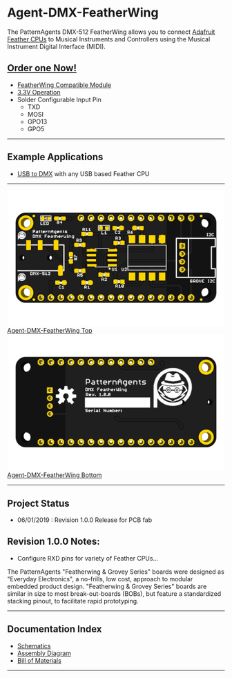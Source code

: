 # Agent-DMX-FeatherWing

The PatternAgents DMX-512 FeatherWing allows you to connect [Adafruit Feather CPUs](https://www.adafruit.com/feather)
to Musical Instruments and Controllers using the Musical Instrument Digital Interface (MIDI). 

[**Order one Now!**](https://patternagents.com/store/)
---------------------------------------

* [FeatherWing Compatible Module](https://learn.adafruit.com/adafruit-feather/feather-specification)
* [3.3V Operation](https://learn.adafruit.com/adafruit-feather/feather-specification)
* Solder Configurable Input Pin
  * TXD
  * MOSI
  * GPO13
  * GPO5

---------------------------------------
## Example Applications

* [USB to DMX](https://github.com/patternagents/Agent-DMX-FeatherWing/) with any USB based Feather CPU

---------------------------------------

[![Agent-DMX-FeatherWing Top](https://github.com/patternagents/Agent-DMX-FeatherWing/blob/master/Agent-DMX-FeatherWing/images/Agent-DMX-FeatherWing_top.png?raw=true)Agent-DMX-FeatherWing Top](https://github.com/patternagents/Agent-DMX-FeatherWing/)
[![Agent-DMX-FeatherWing Bottom](https://github.com/patternagents/Agent-DMX-FeatherWing/blob/master/Agent-DMX-FeatherWing/images/Agent-DMX-FeatherWing_bot.png?raw=true)Agent-DMX-FeatherWing Bottom](https://github.com/patternagents/Agent-DMX-FeatherWing/)

---------------------------------------
## Project Status

* 06/01/2019 : Revision 1.0.0 Release for PCB fab

## Revision 1.0.0 Notes: ##

* Configure RXD pins for variety of Feather CPUs...

The PatternAgents "Featherwing & Grovey Series" boards were designed as "Everyday Electronics", a no-frills, low cost, approach to modular embedded product design.
"Featherwing & Grovey Series" boards are similar in size to most break-out-boards (BOBs), but feature a standardized stacking pinout, to facilitate rapid prototyping.

---------------------------------------

## Documentation Index <a name="documentation_index"/>

* [Schematics](https://github.com/PatternAgents/Agent-DMX-FeatherWing/blob/master/Agent-DMX-FeatherWing/hardware/Agent-DMX-FeatherWing_R1_0_0_sch.pdf)
* [Assembly Diagram](https://github.com/PatternAgents/Agent-DMX-FeatherWing/blob/master/Agent-DMX-FeatherWing/hardware/Agent-DMX-FeatherWing_R1_0_0_assembly.pdf)
* [Bill of Materials](https://github.com/PatternAgents/Agent-DMX-FeatherWing/blob/master/Agent-DMX-FeatherWing/hardware/Agent-DMX-FeatherWing_R1_0_0_bom.csv)


---------------------------------------
